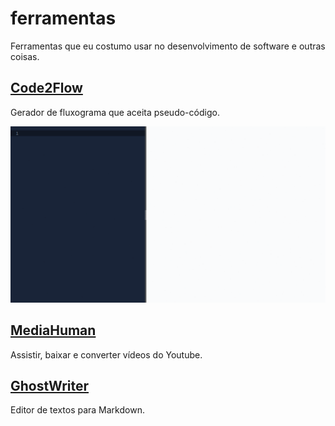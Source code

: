 # ferramentas
Ferramentas que eu costumo usar no desenvolvimento de software e outras coisas.

## [Code2Flow](https://code2flow.com)

Gerador de fluxograma que aceita pseudo-código.

![Image of Yaktocat](img/code2flow.gif)

## [MediaHuman](https://www.mediahuman.com)

Assistir, baixar e converter vídeos do Youtube.

## [GhostWriter](https://wereturtle.github.io/ghostwriter)

Editor de textos para Markdown.
